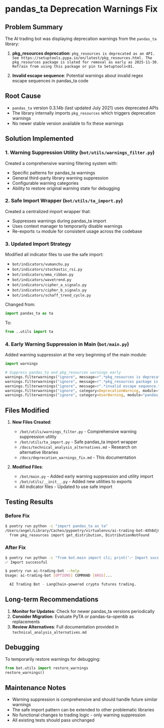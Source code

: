 # pandas_ta Deprecation Warnings Fix

## Problem Summary

The AI trading bot was displaying deprecation warnings from the `pandas_ta` library:

1. **pkg_resources deprecation**: `pkg_resources is deprecated as an API. See https://setuptools.pypa.io/en/latest/pkg_resources.html. The pkg_resources package is slated for removal as early as 2025-11-30. Refrain from using this package or pin to Setuptools<81.`

2. **Invalid escape sequence**: Potential warnings about invalid regex escape sequences in pandas_ta code

## Root Cause

- `pandas_ta` version 0.3.14b (last updated July 2021) uses deprecated APIs
- The library internally imports `pkg_resources` which triggers deprecation warnings
- No newer stable version available to fix these warnings

## Solution Implemented

### 1. Warning Suppression Utility (`bot/utils/warnings_filter.py`)

Created a comprehensive warning filtering system with:
- Specific patterns for pandas_ta warnings
- General third-party library warning suppression
- Configurable warning categories
- Ability to restore original warning state for debugging

### 2. Safe Import Wrapper (`bot/utils/ta_import.py`)

Created a centralized import wrapper that:
- Suppresses warnings during pandas_ta import
- Uses context manager to temporarily disable warnings
- Re-exports `ta` module for consistent usage across the codebase

### 3. Updated Import Strategy

Modified all indicator files to use the safe import:
- `bot/indicators/vumanchu.py`
- `bot/indicators/stochastic_rsi.py`
- `bot/indicators/ema_ribbon.py`
- `bot/indicators/wavetrend.py`
- `bot/indicators/cipher_a_signals.py`
- `bot/indicators/cipher_b_signals.py`
- `bot/indicators/schaff_trend_cycle.py`

Changed from:
```python
import pandas_ta as ta
```

To:
```python
from ..utils import ta
```

### 4. Early Warning Suppression in Main (`bot/main.py`)

Added warning suppression at the very beginning of the main module:
```python
import warnings

# Suppress pandas_ta and pkg_resources warnings early
warnings.filterwarnings("ignore", message=r".*pkg_resources is deprecated.*", category=UserWarning)
warnings.filterwarnings("ignore", message=r".*pkg_resources package is slated for removal.*", category=UserWarning) 
warnings.filterwarnings("ignore", message=r".*invalid escape sequence.*", category=SyntaxWarning)
warnings.filterwarnings("ignore", category=DeprecationWarning, module="pkg_resources")
warnings.filterwarnings("ignore", category=UserWarning, module="pandas_ta")
```

## Files Modified

1. **New Files Created**:
   - `/bot/utils/warnings_filter.py` - Comprehensive warning suppression utility
   - `/bot/utils/ta_import.py` - Safe pandas_ta import wrapper
   - `/docs/technical_analysis_alternatives.md` - Research on alternative libraries
   - `/docs/deprecation_warnings_fix.md` - This documentation

2. **Modified Files**:
   - `/bot/main.py` - Added early warning suppression and utility import
   - `/bot/utils/__init__.py` - Added new utilities to exports
   - All indicator files - Updated to use safe import

## Testing Results

### Before Fix
```bash
$ poetry run python -c "import pandas_ta as ta"
/Users/angel/Library/Caches/pypoetry/virtualenvs/ai-trading-bot-4Xh8djmJ-py3.13/lib/python3.13/site-packages/pandas_ta/__init__.py:7: UserWarning: pkg_resources is deprecated as an API. See https://setuptools.pypa.io/en/latest/pkg_resources.html. The pkg_resources package is slated for removal as early as 2025-11-30. Refrain from using this package or pin to Setuptools<81.
  from pkg_resources import get_distribution, DistributionNotFound
```

### After Fix
```bash
$ poetry run python -c "from bot.main import cli; print('✅ Import successful')"
✅ Import successful

$ poetry run ai-trading-bot --help
Usage: ai-trading-bot [OPTIONS] COMMAND [ARGS]...

  AI Trading Bot - LangChain-powered crypto futures trading.
```

## Long-term Recommendations

1. **Monitor for Updates**: Check for newer pandas_ta versions periodically
2. **Consider Migration**: Evaluate PyTA or pandas-ta-openbb as replacements
3. **Review Alternatives**: Full documentation provided in `technical_analysis_alternatives.md`

## Debugging

To temporarily restore warnings for debugging:
```python
from bot.utils import restore_warnings
restore_warnings()
```

## Maintenance Notes

- Warning suppression is comprehensive and should handle future similar warnings
- The safe import pattern can be extended to other problematic libraries
- No functional changes to trading logic - only warning suppression
- All existing tests should pass unchanged